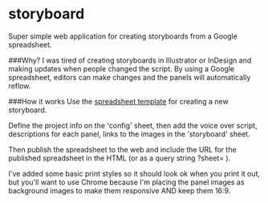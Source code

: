 # storyboard
Super simple web application for creating storyboards from a Google spreadsheet. 

###Why?
I was tired of creating storyboards in Illustrator or InDesign and making updates when people changed the script. By using a Google spreadsheet, editors can make changes and the panels will automatically reflow.

###How it works
Use the [spreadsheet template](https://docs.google.com/spreadsheets/d/1-bneR4tNaWpbxV7SZ8SqLxQobHpFtQLqg8ATGqpYx5c/pubhtml) for creating a new storyboard. 

Define the project info on the 'config' sheet, then add the voice over script, descriptions for each panel, links to the images in the 'storyboard' sheet. 

Then publish the spreadsheet to the web and include the URL for the published spreadsheet in the HTML (or as a query string ?sheet= ). 

I've added some basic print styles so it should look ok when you print it out, but you'll want to use Chrome because I'm placing the panel images as background images to make them responsive AND keep them 16:9.
